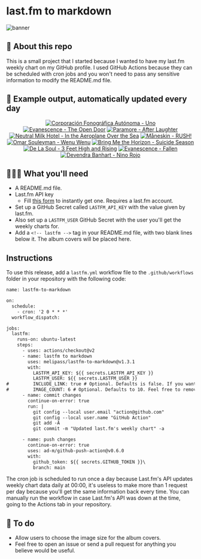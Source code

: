 # last.fm to markdown

![banner](banner.png)

## 🤖 About this repo
This is a small project that I started because I wanted to have my last.fm weekly chart on my GitHub profile. I used GitHub Actions because they can be scheduled with cron jobs and you won't need to pass any sensitive information to modify the README.md file.

## 🎵 Example output, automatically updated every day
<!-- lastfm -->
<p align="center"><a href="https://www.last.fm/music/Corporaci%C3%B3n+Fonogr%C3%A1fica+Aut%C3%B3noma/Uno"><img src="https://lastfm.freetls.fastly.net/i/u/64s/53b7f4a82d5e4c689e4c1b3a7a837b55.png" title="Corporación Fonográfica Autónoma - Uno"></a> <a href="https://www.last.fm/music/Evanescence/The+Open+Door"><img src="https://lastfm.freetls.fastly.net/i/u/64s/8b699c0dd766a7cad3a4353b40b2dba9.jpg" title="Evanescence - The Open Door"></a> <a href="https://www.last.fm/music/Paramore/After+Laughter"><img src="https://lastfm.freetls.fastly.net/i/u/64s/fc4c4f4eb4fa6e9215ecb6705cbb72de.png" title="Paramore - After Laughter"></a> <a href="https://www.last.fm/music/Neutral+Milk+Hotel/In+the+Aeroplane+Over+the+Sea"><img src="https://lastfm.freetls.fastly.net/i/u/64s/d95051e07a714889c8f7fbbccf61bf8b.jpg" title="Neutral Milk Hotel - In the Aeroplane Over the Sea"></a> <a href="https://www.last.fm/music/M%C3%A5neskin/RUSH!"><img src="https://lastfm.freetls.fastly.net/i/u/64s/7b9a7459af674f9f0726df055bccf13d.jpg" title="Måneskin - RUSH!"></a> <a href="https://www.last.fm/music/Omar+Souleyman/Wenu+Wenu"><img src="https://lastfm.freetls.fastly.net/i/u/64s/d56aeb3cd96d402ea4552dfebcd61a0c.png" title="Omar Souleyman - Wenu Wenu"></a> <a href="https://www.last.fm/music/Bring+Me+the+Horizon/Suicide+Season"><img src="https://lastfm.freetls.fastly.net/i/u/64s/594142ef2a94491fe45bc96598bf8005.jpg" title="Bring Me the Horizon - Suicide Season"></a> <a href="https://www.last.fm/music/De+La+Soul/3+Feet+High+and+Rising"><img src="https://lastfm.freetls.fastly.net/i/u/64s/415acc90e5364817c80c7eb2c84c22f8.png" title="De La Soul - 3 Feet High and Rising"></a> <a href="https://www.last.fm/music/Evanescence/Fallen"><img src="https://lastfm.freetls.fastly.net/i/u/64s/709c71461153419d86742071e16426c8.png" title="Evanescence - Fallen"></a> <a href="https://www.last.fm/music/Devendra+Banhart/Nino+Rojo"><img src="https://lastfm.freetls.fastly.net/i/u/64s/a70e1c59edf04e0d8844ceac24a4f149.png" title="Devendra Banhart - Nino Rojo"></a> </p>

          
## 👩🏽‍💻 What you'll need
* A README.md file.
* Last.fm API key
  * Fill [this form](https://www.last.fm/api/account/create) to instantly get one. Requires a last.fm account.
* Set up a GitHub Secret called ```LASTFM_API_KEY``` with the value given by last.fm.
* Also set up a ```LASTFM_USER``` GitHub Secret with the user you'll get the weekly charts for.
* Add a ```<!-- lastfm -->``` tag in your README.md file, with two blank lines below it. The album covers will be placed here.

## Instructions
To use this release, add a ```lastfm.yml``` workflow file to the ```.github/workflows``` folder in your repository with the following code:
```diff
name: lastfm-to-markdown

on:
  schedule:
    - cron: '2 0 * * *'
  workflow_dispatch:

jobs:
  lastfm:
    runs-on: ubuntu-latest
    steps:
      - uses: actions/checkout@v2
      - name: lastfm to markdown
        uses: melipass/lastfm-to-markdown@v1.3.1
        with:
          LASTFM_API_KEY: ${{ secrets.LASTFM_API_KEY }}
          LASTFM_USER: ${{ secrets.LASTFM_USER }}
#         INCLUDE_LINK: true # Optional. Defaults is false. If you want to include the link to the album page, set this to true.
#         IMAGE_COUNT: 6 # Optional. Defaults to 10. Feel free to remove this line if you want.
      - name: commit changes
        continue-on-error: true
        run: |
          git config --local user.email "action@github.com"
          git config --local user.name "GitHub Action"
          git add -A
          git commit -m "Updated last.fm's weekly chart" -a

      - name: push changes
        continue-on-error: true
        uses: ad-m/github-push-action@v0.6.0
        with:
          github_token: ${{ secrets.GITHUB_TOKEN }}\
          branch: main
```
The cron job is scheduled to run once a day because Last.fm's API updates weekly chart data daily at 00:00, it's useless to make more than 1 request per day because you'll get the same information back every time. You can manually run the workflow in case Last.fm's API was down at the time, going to the Actions tab in your repository.

## 🚧 To do
* Allow users to choose the image size for the album covers.
* Feel free to open an issue or send a pull request for anything you believe would be useful.
